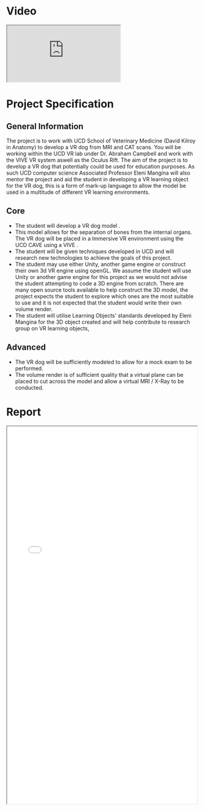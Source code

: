 Video
======
<iframe src='https://www.youtube.com/embed/Qn55bFj0F8E'></iframe>

Project Specification
======

General Information
------
The project is to work with UCD School of Veterinary Medicine (David Kilroy in Anatomy) to develop a VR dog from MRI and CAT scans. You will be working within the UCD VR lab under Dr. Abraham Campbell and work with the VIVE VR system aswell as the Oculus Rift. The aim of the project is to develop a VR dog that potentially could be used for education purposes. As such UCD computer science Associated Professor Eleni Mangina will also mentor the project and aid the student in developing a VR learning object for the VR dog, this is a form of mark-up language to allow the model be used in a multitude of different VR learning environments.

Core
------
* The student will develop a VR dog model .
* This model allows for the separation of bones from the internal organs. The VR dog will be placed in a Immersive VR environment using the UCD CAVE using a VIVE .
* The student will be given techniques developed in UCD and will research new technologies to achieve the goals of this project.
* The student may use either Unity, another game engine or construct their own 3d VR engine using openGL. We assume the student will use Unity or another game engine for this project as we would not advise the student attempting to code a 3D engine from scratch. There are many open source tools available to help construct the 3D model, the project expects the student to explore which ones are the most suitable to use and it is not expected that the student would write their own volume render. 
* The student will utilise Learning Objects' standards developed by Eleni Mangina for the 3D object created and will help contribute to research group on VR learning objects,

Advanced
------
* The VR dog will be sufficiently modeled to allow for a mock exam to be performed.
* The volume render is of sufficient quality that a virtual plane can be placed to cut across
the model and allow a virtual MRI / X-Ray to be conducted.

Report
======
<iframe src="/files/FYP.pdf" width="100%" height="1000"></iframe>